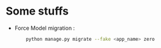 # Some stuffs

- Force Model migration :
	```bash
		python manage.py migrate --fake <app_name> zero
	```
